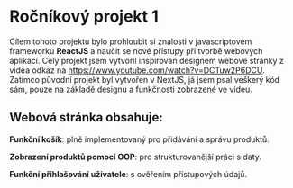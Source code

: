 # Ročníkový projekt 1

Cílem tohoto projektu bylo prohloubit si znalosti v javascriptovém frameworku **ReactJS** a naučit se nové přístupy při tvorbě webových aplikací. Celý projekt jsem vytvořil inspirován designem webové stránky z videa odkaz na https://www.youtube.com/watch?v=DCTuw2P6DCU. Zatímco původní projekt byl vytvořen v NextJS, já jsem psal veškerý kód sám, pouze na základě designu a funkčnosti zobrazené ve videu.

## Webová stránka obsahuje:

**Funkční košík**: plně implementovaný pro přidávání a správu produktů.

**Zobrazení produktů pomocí OOP**: pro strukturovanější práci s daty.

**Funkční přihlašování uživatele**: s ověřením přístupových údajů.
